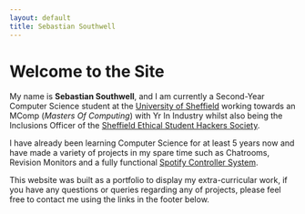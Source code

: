 ```yaml
---
layout: default
title: Sebastian Southwell
---
```


# Welcome to the Site
My name is **Sebastian Southwell**, and I am currently a Second-Year Computer Science student at the [University of Sheffield](https://www.sheffield.ac.uk/) working towards an MComp (*Masters Of Computing*) with Yr In Industry whilst also being the Inclusions Officer of the [Sheffield Ethical Student Hackers Society](https://shefesh.com/).

I have already been learning Computer Science for at least 5 years now and have made a variety of projects in my spare time such as Chatrooms, Revision Monitors and a fully functional [Spotify Controller System](https://anyqueue.sebasouthwell.co.uk). 

This website was built as a portfolio to display my extra-curricular work, if you have any questions or queries regarding any of projects, please feel free to contact me using the links in the footer below.